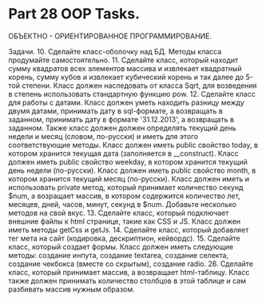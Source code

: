 ﻿# Part 28 OOP Tasks.

ОБЪЕКТНО - ОРИЕНТИРОВАННОЕ ПРОГРАММИРОВАНИЕ.

Задачи.
10. Сделайте класс-оболочку над БД. Методы класса продумайте самостоятельно.
11. Сделайте класс, который находит сумму квадратов всех элементов массива и извлекает квадратный корень, сумму кубов и извлекает кубический корень и так далее до 5-той степени. Класс должен наследовать от класса Sqrt, для возведения в
    степень использовать стандартную функцию pow.
12. Сделайте класс для работы с датами. Класс должен уметь находить разницу между двумя датами, принимать дату в sql-формате, а возвращать в заданном, принимать дату в формате '31.12.2013', а возвращать в заданном. Также класс должен должен
    определять текущий день недели и месяц (словом, по-русски) и иметь для этого соответствующие методы. Класс должен иметь public свойство today, в котором хранится текущая дата
    (заполняется в __construct). Класс должен иметь public свойство weekday, в котором хранится текущий день недели (по-русски). Класс должен иметь public свойство month, в котором хранится текущий месяц (по-русски).
    Класс должен иметь и использовать private метод, который принимает количество секунд $num, а возращает массив, в котором содержится количество лет, месяцев, дней, часов, минут, секунд в $num.
    Добавьте несколько методов на свой вкус.
13. Сделайте класс, который подключает внешние файлы к html странице, такие как CSS и JS. Класс должен иметь методы getCss и getJs.
14. Сделайте класс, который добавляет тег мета на сайт (кодировка, дескриптион, кейвордс).
15. Сделайте класс, который создает формы. Класс должен иметь следующие методы: создание инпута, создание textarea, создание селекта, создание чекбокса (вместе со скрытым), создание radio.
26. Сделайте класс, который принимает массив, а возвращает html-таблицу. Класс также должен принимать количество столбцов в этой таблице и сам разбивать массив нужным образом.
